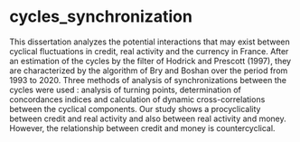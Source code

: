 # cycles_synchronization
This dissertation analyzes the potential interactions that may
exist between cyclical fluctuations in credit, real activity and the
currency in France. After an estimation of the cycles by the filter of Hodrick and Prescott (1997), they are characterized by the
algorithm of Bry and Boshan over the period from 1993 to 2020.
Three methods of analysis of synchronizations between the cycles
were used : analysis of turning points, determination of concordances indices and calculation of dynamic cross-correlations between the cyclical components. Our study shows a procyclicality
between credit and real activity and also between real activity
and money. However, the relationship between credit and money
is countercyclical.
